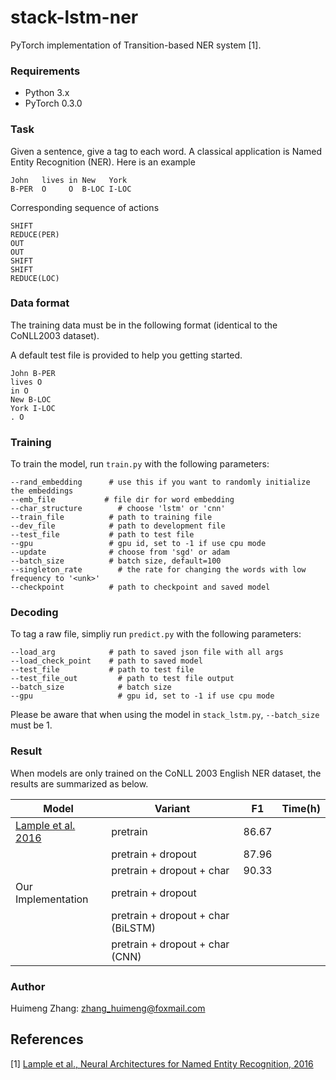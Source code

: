# stack-lstm-ner
PyTorch implementation of Transition-based NER system [1].

### Requirements
  * Python 3.x
  * PyTorch 0.3.0


### Task

Given a sentence, give a tag to each word. A classical application is Named Entity Recognition (NER). Here is an example

```
John   lives in New   York
B-PER  O     O  B-LOC I-LOC
```
Corresponding sequence of actions

```
SHIFT
REDUCE(PER)
OUT
OUT
SHIFT
SHIFT
REDUCE(LOC)
```
<!--
#### Data structures

 * **buffer** - sequence of tokens, read from left to right
 * **stack** - working memory
 * **output buffer** - sequence of labeled segments constructed from left to right

#### Operations

 * `SHIFT` - move word from **buffer** to top of **stack**
 * `REDUCE(X)` - all words on **stack** are popped, combined to form a segment and labeled with `X` and copied to **output buffer**
 * `OUT` - move one token from **buffer** to **output buffer**-->

### Data format


The training data must be in the following format (identical to the CoNLL2003 dataset).

A default test file is provided to help you getting started.


```
John B-PER
lives O
in O
New B-LOC
York I-LOC
. O
```

### Training

To train the model, run ```train.py``` with the following parameters:
```
--rand_embedding      # use this if you want to randomly initialize the embeddings
--emb_file           # file dir for word embedding
--char_structure        # choose 'lstm' or 'cnn'
--train_file		  # path to training file
--dev_file		  	  # path to development file
--test_file		  	  # path to test file
--gpu 				  # gpu id, set to -1 if use cpu mode
--update              # choose from 'sgd' or adam
--batch_size  		  # batch size, default=100
--singleton_rate        # the rate for changing the words with low frequency to '<unk>'
--checkpoint 		  # path to checkpoint and saved model
```
### Decoding

To tag a raw file, simpliy run ```predict.py``` with the following parameters:
```
--load_arg            # path to saved json file with all args
--load_check_point    # path to saved model
--test_file           # path to test file
--test_file_out         # path to test file output
--batch_size            # batch size
--gpu                   # gpu id, set to -1 if use cpu mode
```
Please be aware that when using the model in ```stack_lstm.py```, ```--batch_size``` must be 1.

### Result

When models are only trained on the CoNLL 2003 English NER dataset, the results are summarized as below.

|Model | Variant| F1 | Time(h) |
| ------------- |-------------| -----| -----|
| [Lample et al. 2016](https://github.com/clab/stack-lstm-ner) | pretrain | 86.67 |  
| | pretrain + dropout | 87.96 | 
| | pretrain + dropout + char | 90.33 | 
| Our Implementation | pretrain + dropout |  | |
| |  pretrain + dropout + char (BiLSTM) |  | |
| |  pretrain + dropout + char (CNN) |  | |

### Author
 Huimeng Zhang: zhang_huimeng@foxmail.com

## References

[1] [ Lample et al., Neural Architectures for Named Entity Recognition, 2016](http://www.aclweb.org/anthology/N16-1030.pdf)
